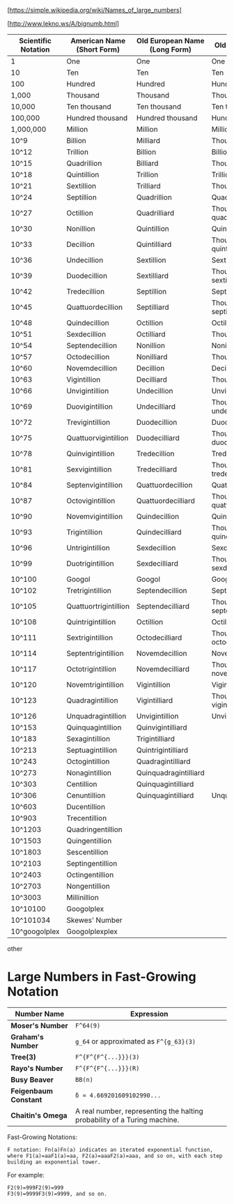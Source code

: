 


[https://simple.wikipedia.org/wiki/Names_of_large_numbers]


[http://www.lekno.ws/A/bignumb.html]



| Scientific Notation | American Name (Short Form)  | Old European Name (Long Form) | Old British Name | SI Symbol | Metric Prefix |
|---------------------|-----------------------------|-------------------------------|------------------|-----------|---------------|
| 1                   | One                         | One                           | One              |           |               |
| 10                  | Ten                         | Ten                           | Ten              | da        | Deca-         |
| 100                 | Hundred                     | Hundred                        | Hundred          | c         | Cent-         |
| 1,000               | Thousand                    | Thousand                       | Thousand         | k         | Kilo-         |
| 10,000              | Ten thousand                | Ten thousand                   | Ten thousand     |           |               |
| 100,000             | Hundred thousand            | Hundred thousand               | Hundred thousand |           |               |
| 1,000,000           | Million                     | Million                        | Million          | M         | Mega-         |
| 10^9                | Billion                     | Milliard                       | Thousand million | G         | Giga-         |
| 10^12               | Trillion                    | Billion                        | Billion          | T         | Tera-         |
| 10^15               | Quadrillion                 | Billiard                       | Thousand billion | P         | Peta-         |
| 10^18               | Quintillion                 | Trillion                       | Trillion         | E         | Exa-          |
| 10^21               | Sextillion                  | Trilliard                      | Thousand trillion| Z         | Zetta-        |
| 10^24               | Septillion                 | Quadrillion                    | Quadrillion      | Y         | Yotta-        |
| 10^27               | Octillion                   | Quadrilliard                   | Thousand quadrillion | R       | Ronna-        |
| 10^30               | Nonillion                   | Quintillion                    | Quintillion      | Q         | Quetta-       |
| 10^33               | Decillion                   | Quintilliard                   | Thousand quintillion |           |               |
| 10^36               | Undecillion                 | Sextillion                     | Sextillion       |           |               |
| 10^39               | Duodecillion                | Sextilliard                    | Thousand sextillion |           |               |
| 10^42               | Tredecillion                | Septillion                     | Septillion       |           |               |
| 10^45               | Quattuordecillion           | Septilliard                    | Thousand septillion |           |               |
| 10^48               | Quindecillion               | Octillion                      | Octillion        |           |               |
| 10^51               | Sexdecillion                | Octilliard                     | Thousand octillion |           |               |
| 10^54               | Septendecillion             | Nonillion                      | Nonillion        |           |               |
| 10^57               | Octodecillion               | Nonilliard                     | Thousand nonillion |           |               |
| 10^60               | Novemdecillion              | Decillion                      | Decillion        |           |               |
| 10^63               | Vigintillion                | Decilliard                     | Thousand decillion |           |               |
| 10^66               | Unvigintillion              | Undecillion                    | Unvigintillion   |           |               |
| 10^69               | Duovigintillion             | Undecilliard                   | Thousand undecillion |           |               |
| 10^72               | Trevigintillion             | Duodecillion                   | Duodecillion     |           |               |
| 10^75               | Quattuorvigintillion        | Duodecilliard                  | Thousand duodecillion |           |               |
| 10^78               | Quinvigintillion            | Tredecillion                   | Tredecillion     |           |               |
| 10^81               | Sexvigintillion             | Tredecilliard                  | Thousand tredecillion |           |               |
| 10^84               | Septenvigintillion          | Quattuordecillion              | Quattuordecillion|           |               |
| 10^87               | Octovigintillion            | Quattuordecilliard             | Thousand quattuordecillion |           |               |
| 10^90               | Novemvigintillion           | Quindecillion                  | Quindecillion    |           |               |
| 10^93               | Trigintillion               | Quindecilliard                 | Thousand quindecillion |           |               |
| 10^96               | Untrigintillion             | Sexdecillion                   | Sexdecillion     |           |               |
| 10^99               | Duotrigintillion            | Sexdecilliard                  | Thousand sexdecillion |           |               |
| 10^100              | Googol                      | Googol                         | Googol           |           |               |
| 10^102              | Tretrigintillion            | Septendecillion                | Septendecillion  |           |               |
| 10^105              | Quattuortrigintillion       | Septendecilliard               | Thousand septendecillion |           |               |
| 10^108              | Quintrigintillion           | Octillion                      | Octillion        |           |               |
| 10^111              | Sextrigintillion            | Octodecilliard                 | Thousand octodecillion |           |               |
| 10^114              | Septentrigintillion         | Novemdecillion                 | Novemdecillion   |           |               |
| 10^117              | Octotrigintillion           | Novemdecilliard                | Thousand novemdecillion |           |               |
| 10^120              | Novemtrigintillion          | Vigintillion                   | Vigintillion     |           |               |
| 10^123              | Quadragintillion            | Vigintilliard                  | Thousand vigintillion |           |               |
| 10^126              | Unquadragintillion          | Unvigintillion                 | Unvigintillion   |           |               |
| 10^153              | Quinquagintillion           | Quinvigintilliard              |                  |           |               |
| 10^183              | Sexagintillion              | Trigintilliard                 |                  |           |               |
| 10^213              | Septuagintillion            | Quintrigintilliard             |                  |           |               |
| 10^243              | Octogintillion              | Quadragintilliard              |                  |           |               |
| 10^273              | Nonagintillion              | Quinquadragintilliard          |                  |           |               |
| 10^303              | Centillion                  | Quinquagintilliard             |                  |           |               |
| 10^306              | Cenuntillion                | Quinquagintilliard             | Unquinquagintillion |           |               |
| 10^603              | Ducentillion                |                               |                  |           |               |
| 10^903              | Trecentillion               |                               |                  |           |               |
| 10^1203             | Quadringentillion           |                               |                  |           |               |
| 10^1503             | Quingentillion              |                               |                  |           |               |
| 10^1803             | Sescentillion               |                               |                  |           |               |
| 10^2103             | Septingentillion            |                               |                  |           |               |
| 10^2403             | Octingentillion             |                               |                  |           |               |
| 10^2703             | Nongentillion               |                               |                  |           |               |
| 10^3003             | Millinillion                |                               |                  |           |               |
| 10^10100            | Googolplex                  |                               |                  |           |               |
| 10^101034           | Skewes' Number              |                               |                  |           |               |
| 10^googolplex       | Googolplexplex              |                               |                  |           |               |


other 
# Large Numbers in Fast-Growing Notation

| **Number Name**        | **Expression**                                                                 |
|------------------------|-------------------------------------------------------------------------------|
| **Moser's Number**      | `F^64(9)`                                                                      |
| **Graham's Number**     | `g_64` or approximated as `F^{g_63}(3)`                                        |
| **Tree(3)**             | `F^{F^{F^{...}}}(3)`                                                           |
| **Rayo's Number**       | `F^{F^{F^{...}}}(R)`                                                           |
| **Busy Beaver**         | `BB(n)`                                                                        |
| **Feigenbaum Constant** | `δ ≈ 4.669201609102990...`                                                     |
| **Chaitin's Omega**     | A real number, representing the halting probability of a Turing machine.       |

Fast-Growing Notations:

    F notation: Fn(a)Fn(a) indicates an iterated exponential function, where F1(a)=aaF1(a)=aa, F2(a)=aaaF2(a)=aaa, and so on, with each step building an exponential tower.

For example:

    F2(9)=999F2(9)=999
    F3(9)=9999F3(9)=9999, and so on.

